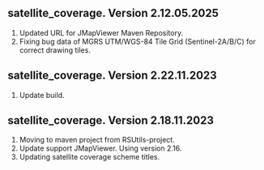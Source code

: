 ## satellite_coverage. Version 2.12.05.2025

1. Updated URL for JMapViewer Maven Repository.
2. Fixing bug data of MGRS UTM/WGS-84 Tile Grid (Sentinel-2A/B/C) for correct drawing tiles.

## satellite_coverage. Version 2.22.11.2023

1. Update build.

## satellite_coverage. Version 2.18.11.2023

1. Moving to maven project from RSUtils-project.
2. Update support JMapViewer. Using version 2.16.
3. Updating satellite coverage scheme titles.

